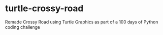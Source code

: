 # turtle-crossy-road
Remade Crossy Road using Turtle Graphics as part of a 100 days of Python coding challenge
